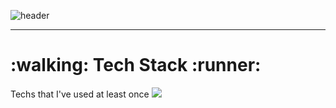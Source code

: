 ![header](https://capsule-render.vercel.app/api?type=cylinder&color=FDCB58&height=300&section=header&text=SeoYun.Jang&fontSize=90&animation=twinkling4s)

<hr>
<h1>:walking: Tech Stack :runner:</h1>
Techs that I've used at least once
<img src="https://img.shields.io/badge/JAVA-#007396?style=flat-square&logo=simpleicons_Java&logoColor=white"/></a>&nbsp 
